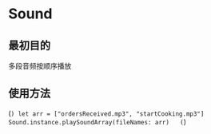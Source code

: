 # Sound

## 最初目的 
多段音频按顺序播放

## 使用方法

(```)
  let arr = ["ordersReceived.mp3", "startCooking.mp3"]  
  Sound.instance.playSoundArray(fileNames: arr)  
(```)

